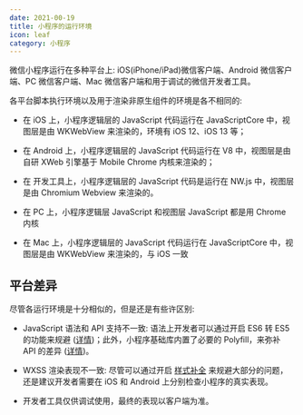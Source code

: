 ```yaml
---
date: 2021-00-19
title: 小程序的运行环境
icon: leaf
category: 小程序
---
```


微信小程序运行在多种平台上: iOS(iPhone/iPad)微信客户端、Android 微信客户端、PC 微信客户端、Mac 微信客户端和用于调试的微信开发者工具。

各平台脚本执行环境以及用于渲染非原生组件的环境是各不相同的:

- 在 iOS 上，小程序逻辑层的 JavaScript 代码运行在 JavaScriptCore 中，视图层是由 WKWebView 来渲染的，环境有 iOS 12、iOS 13 等；

- 在 Android 上，小程序逻辑层的 JavaScript 代码运行在 V8 中，视图层是由自研 XWeb 引擎基于 Mobile Chrome 内核来渲染的；

- 在 开发工具上，小程序逻辑层的 JavaScript 代码是运行在 NW.js 中，视图层是由 Chromium Webview 来渲染的。

- 在 PC 上，小程序逻辑层 JavaScript 和视图层 JavaScript 都是用 Chrome 内核

- 在 Mac 上，小程序逻辑层的 JavaScript 代码运行在 JavaScriptCore 中，视图层是由 WKWebView 来渲染的，与 iOS 一致

## 平台差异

尽管各运行环境是十分相似的，但是还是有些许区别:

- JavaScript 语法和 API 支持不一致: 语法上开发者可以通过开启 ES6 转 ES5 的功能来规避 ([详情](https://developers.weixin.qq.com/miniprogram/dev/devtools/codecompile.html#es6-%E8%BD%AC-es5))；此外，小程序基础库内置了必要的 Polyfill，来弥补 API 的差异 ([详情](https://developers.weixin.qq.com/miniprogram/dev/framework/runtime/js-support.html))。

- WXSS 渲染表现不一致: 尽管可以通过开启 [样式补全](https://developers.weixin.qq.com/miniprogram/dev/devtools/codecompile.html#%E6%A0%B7%E5%BC%8F%E8%A1%A5%E5%85%A8) 来规避大部分的问题，还是建议开发者需要在 iOS 和 Android 上分别检查小程序的真实表现。

- 开发者工具仅供调试使用，最终的表现以客户端为准。
